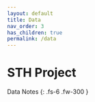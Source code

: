 ```yaml
---
layout: default
title: Data
nav_order: 3
has_children: true
permalink: /data
---
```


# STH Project

Data Notes
{: .fs-6 .fw-300 }